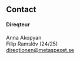 ## Contact


#### Direqteur

Anna Akopyan </br>
Filip Ramslöv (24/25) </br>
[direqtionen@metaspexet.se](mailto:direqtionen@metaspexet.se)